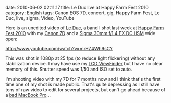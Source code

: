 date: 2010-06-02 02:11:17
title: Le Duc live at Happy Farm Fest 2010
category: English
tags: Canon EOS 7D, concert, gig, Happy Farm Fest, Le Duc, live, sigma, Video, YouTube

Here is an unedited video of
[Le Duc](http://www.facebook.com/group.php?gid=20312134675), a band I shot last
week at [Happy Farm Fest 2010](http://happyfarmfest.com) with my
[Canon 7D](http://amzn.com/B002NEGTTW/?tag=kevideld-20) and a
[Sigma 30mm f/1.4 EX DC HSM](http://amzn.com/B0007U0GZM/?tag=kevideld-20) wide
open:

http://www.youtube.com/watch?v=mrHZ4Wh9sCY

This was shot in 1080p at 25 fps (to reduce light flickering) without any
stabilization device. I may have use my
[LCD ViewFinder](http://amzn.com/B003A2BU5E/?tag=kevideld-20) but I have no
clear memory of this. Shutter speed was 1/50 and ISO set to auto.

I'm shooting video with my 7D for 7 months now and I think that's the first time
one of my shot is made public. That's quite depressing as I still have tons of
raw video to edit for several projects, but can't go ahead because of a
[bad MacBook Pro](http://kevin.deldycke.com/2009/12/macosx-is-irritating/#comment-7158)...
